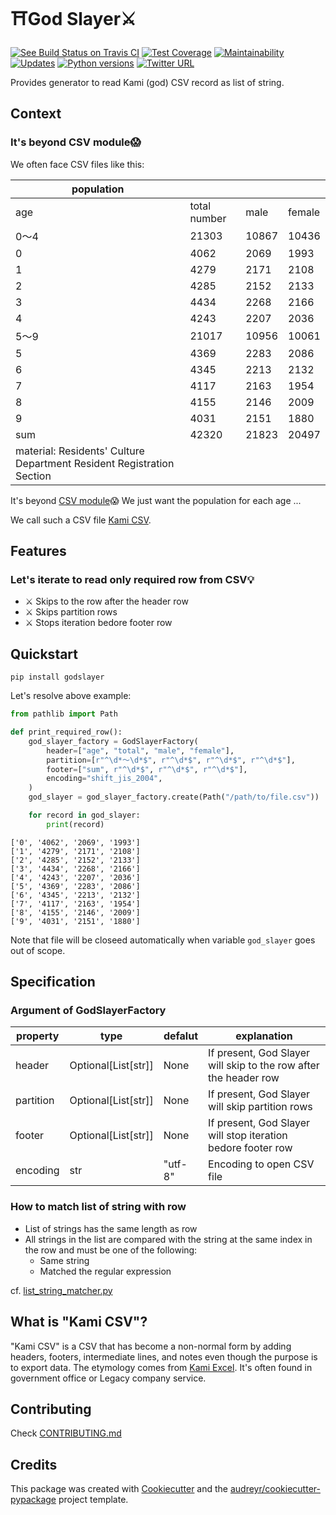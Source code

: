 # ⛩️God Slayer⚔️

[![See Build Status on Travis CI](https://travis-ci.org/yukihiko-shinoda/god-slayer.svg?branch=master)](https://travis-ci.org/yukihiko-shinoda/god-slayer)
[![Test Coverage](https://api.codeclimate.com/v1/badges/2d37a5447afd27d46af1/test_coverage)](https://codeclimate.com/github/yukihiko-shinoda/god-slayer/test_coverage)
[![Maintainability](https://api.codeclimate.com/v1/badges/2d37a5447afd27d46af1/maintainability)](https://codeclimate.com/github/yukihiko-shinoda/god-slayer/maintainability)
[![Updates](https://pyup.io/repos/github/yukihiko-shinoda/god-slayer/shield.svg)](https://pyup.io/repos/github/yukihiko-shinoda/god-slayer/)
[![Python versions](https://img.shields.io/pypi/pyversions/godslayer.svg)](https://pypi.org/project/godslayer)
[![Twitter URL](https://img.shields.io/twitter/url?style=social&url=https%3A%2F%2Fgithub.com%2Fyukihiko-shinoda%2Fgod-slayer)](http://twitter.com/share?text=God%20Slayer&url=https://pypi.org/project/godslayer/&hashtags=python)

Provides generator to read Kami (god) CSV record as list of string.

## Context

### It's beyond CSV module😱

We often face CSV files like this:

population|&nbsp;|&nbsp;|&nbsp;
-|-|-|-
age|total number|male|female
0～4|21303|10867|10436
0|4062|2069|1993
1|4279|2171|2108
2|4285|2152|2133
3|4434|2268|2166
4|4243|2207|2036
5～9|21017|10956|10061
5|4369|2283|2086
6|4345|2213|2132
7|4117|2163|1954
8|4155|2146|2009
9|4031|2151|1880
sum|42320|21823|20497
material: Residents' Culture Department Resident Registration Section|&nbsp;|&nbsp;|&nbsp;

It's beyond [CSV module]😱
We just want the population for each age ...

We call such a CSV file [Kami CSV](#what-is-kami-csv).

## Features

### Let's iterate to read only required row from CSV💡

- ⚔️ Skips to the row after the header row
- ⚔️ Skips partition rows
- ⚔️ Stops iteration bedore footer row

## Quickstart

```console
pip install godslayer
```

Let's resolve above example:

```python
from pathlib import Path

def print_required_row():
    god_slayer_factory = GodSlayerFactory(
        header=["age", "total", "male", "female"],
        partition=[r"^\d*〜\d*$", r"^\d*$", r"^\d*$", r"^\d*$"],
        footer=["sum", r"^\d*$", r"^\d*$", r"^\d*$"],
        encoding="shift_jis_2004",
    )
    god_slayer = god_slayer_factory.create(Path("/path/to/file.csv"))

    for record in god_slayer:
        print(record)
```

```console
['0', '4062', '2069', '1993']
['1', '4279', '2171', '2108']
['2', '4285', '2152', '2133']
['3', '4434', '2268', '2166']
['4', '4243', '2207', '2036']
['5', '4369', '2283', '2086']
['6', '4345', '2213', '2132']
['7', '4117', '2163', '1954']
['8', '4155', '2146', '2009']
['9', '4031', '2151', '1880']
```

Note that file will be closeed automatically when variable `god_slayer` goes out of scope.

## Specification

### Argument of GodSlayerFactory

property|type|defalut|explanation
-|-|-|-
header|Optional\[List\[str\]\]|None|If present, God Slayer will skip to the row after the header row
partition|Optional\[List\[str\]\]|None|If present, God Slayer will skip partition rows
footer|Optional\[List\[str\]\]|None|If present, God Slayer will stop iteration bedore footer row
encoding|str|"utf-8"|Encoding to open CSV file

### How to match list of string with row

- List of strings has the same length as row
- All strings in the list are compared with the string at the same index in the row and must be one of the following:
  - Same string
  - Matched the regular expression

cf. [list_string_matcher.py]

<!-- markdownlint-disable no-trailing-punctuation -->
## What is "Kami CSV"?
<!-- markdownlint-enaable no-trailing-punctuation -->

"Kami CSV" is a CSV that has become a non-normal form
by adding headers, footers, intermediate lines, and notes
even though the purpose is to export data.
The etymology comes from [Kami Excel].
It's often found in government office or Legacy company service.

## Contributing

Check [CONTRIBUTING.md](docs/CONTRIBUTING.md)

## Credits

This package was created with [Cookiecutter] and the [audreyr/cookiecutter-pypackage] project template.

[list_string_matcher.py]: https://github.com/yukihiko-shinoda/god-slayer/blob/master/godslayer/list_string_matcher.py
[CSV module]: https://docs.python.org/3/library/csv.html
[Kami Excel]: https://www.atmarkit.co.jp/ait/articles/1612/26/news032.html
[Cookiecutter]: https://github.com/audreyr/cookiecutter
[audreyr/cookiecutter-pypackage]: https://github.com/audreyr/cookiecutter-pypackage
